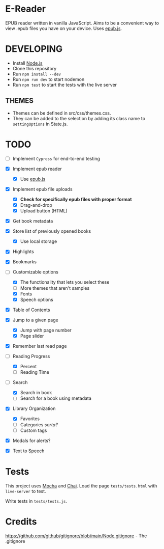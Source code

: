 # E-Reader

EPUB reader written in vanilla JavaScript.
Aims to be a convenient way to view .epub files
you have on your device.
Uses [epub.js](https://github.com/futurepress/epub.js/).

# DEVELOPING

- Install [Node.js](https://nodejs.org/en/)
- Clone this repository
- Run `npm install --dev`
- Run `npm run dev` to start nodemon
- Run `npm test` to start the tests with the live server

## THEMES

- Themes can be defined in src/css/themes.css.
- They can be added to the selection by adding its class name to `settingOptions` in State.js.

# TODO

- [ ] Implement `Cypress` for end-to-end testing
- [x] Implement epub reader
  - [x] Use [epub.js](https://github.com/futurepress/epub.js/)
- [x] Implement epub file uploads
  - [x] **Check for specifically epub files with proper format**
  - [x] Drag-and-drop
  - [x] Upload button (HTML)
- [x] Get book metadata
- [x] Store list of previously opened books
  - [x] Use local storage
- [x] Highlights
- [x] Bookmarks
- [ ] Customizable options
  - [x] The functionality that lets you select these
  - [ ] More themes that aren't samples
  - [x] Fonts
  - [x] Speech options
- [x] Table of Contents
- [x] Jump to a given page
  - [x] Jump with page number
  - [x] Page slider
- [x] Remember last read page
- [ ] Reading Progress
  - [x] Percent
  - [ ] Reading Time
- [ ] Search
  - [x] Search in book
  - [ ] Search for a book using metadata
- [x] Library Organization
  - [x] Favorites
  - [ ] Categories _sorta?_
  - [ ] Custom tags
- [x] Modals for alerts?
- [x] Text to Speech


# Tests

This project uses [Mocha](https://mochajs.org/) and [Chai](https://www.chaijs.com/).
Load the page `tests/tests.html` with `live-server` to test.

Write tests in `tests/tests.js`.

# Credits

https://github.com/github/gitignore/blob/main/Node.gitignore - The .gitignore
